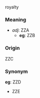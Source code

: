 royalty
### Meaning
+ _adj_: ZZA
    + __eg__: ZZB

### Origin

ZZC

### Synonym

__eg__: ZZD

+ ZZE


